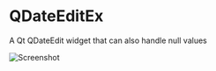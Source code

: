 QDateEditEx
===========

A Qt QDateEdit widget that can also handle null values

![Screenshot](https://raw.github.com/doberkofler/QDateEditEx/master/screenshot.png)
